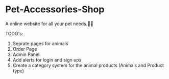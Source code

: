 # Pet-Accessories-Shop
A online website for all your pet needs.🐶😾



TODO's:

1) Seprate pages for animals
2) Order Page
3) Admin Panel
4) Add alerts for login and sign ups
5) Create a category system for the animal products (Animals and Product type)